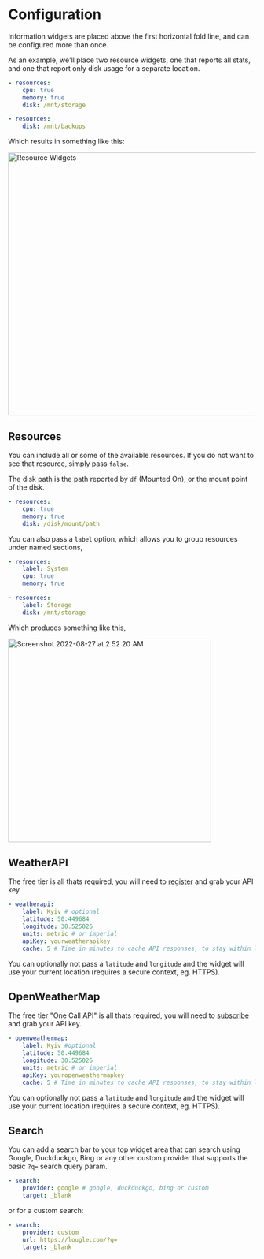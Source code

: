 # Configuration

Information widgets are placed above the first horizontal fold line, and can be configured more than once.

As an example, we'll place two resource widgets, one that reports all stats, and one that report only disk usage for a separate location.

```yaml
- resources:
    cpu: true
    memory: true
    disk: /mnt/storage

- resources:
    disk: /mnt/backups
```

Which results in something like this:

<img width="534" alt="Resource Widgets" src="https://user-images.githubusercontent.com/82196/186882330-73d1024c-a0b8-4d8c-81dc-f1c2b3920188.png">


## Resources

You can include all or some of the available resources.  If you do not want to see that resource, simply pass `false`.

The disk path is the path reported by `df` (Mounted On), or the mount point of the disk.

```yaml
- resources:
    cpu: true
    memory: true
    disk: /disk/mount/path
```

You can also pass a `label` option, which allows you to group resources under named sections,

```yaml
- resources:
    label: System
    cpu: true
    memory: true

- resources:
    label: Storage
    disk: /mnt/storage
```

Which produces something like this,

<img width="413" alt="Screenshot 2022-08-27 at 2 52 20 AM" src="https://user-images.githubusercontent.com/82196/187005111-57a29f5c-96d5-4dab-bedc-eaecf3de5c57.png">


## WeatherAPI

The free tier is all thats required, you will need to [register](https://www.weatherapi.com/signup.aspx) and grab your API key.

```yaml
- weatherapi:
    label: Kyiv # optional
    latitude: 50.449684
    longitude: 30.525026
    units: metric # or imperial
    apiKey: yourweatherapikey
    cache: 5 # Time in minutes to cache API responses, to stay within limits
```

You can optionally not pass a `latitude` and `longitude` and the widget will use your current location (requires a secure context, eg. HTTPS).

## OpenWeatherMap

The free tier "One Call API" is all thats required, you will need to [subscribe](https://home.openweathermap.org/subscriptions/unauth_subscribe/onecall_30/base) and grab your API key.

```yaml
- openweathermap:
    label: Kyiv #optional
    latitude: 50.449684
    longitude: 30.525026
    units: metric # or imperial
    apiKey: youropenweathermapkey
    cache: 5 # Time in minutes to cache API responses, to stay within limits
```

You can optionally not pass a `latitude` and `longitude` and the widget will use your current location (requires a secure context, eg. HTTPS).

## Search

You can add a search bar to your top widget area that can search using Google, Duckduckgo, Bing or any other custom provider that supports the basic `?q=` search query param.

```yaml
- search:
    provider: google # google, duckduckgo, bing or custom
    target: _blank
```

or for a custom search:

```yaml
- search:
    provider: custom
    url: https://lougle.com/?q=
    target: _blank
```